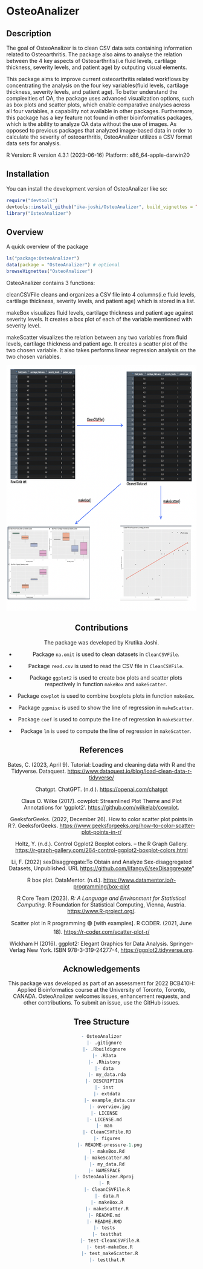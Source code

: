 
<!-- README.md is generated from README.Rmd. Please edit that file -->

# OsteoAnalizer

<!-- badges: start -->
<!-- badges: end -->

## Description
The goal of OsteoAnalizer is to clean CSV data sets containing information 
related to Osteoarthritis. The package also aims to analyse 
the relation between the 4 key aspects of Osteoarthritis(i.e fluid levels, 
cartilage thickness, severity levels, and patient age) by outputing visual elements. 

This package aims to improve current osteoarthritis related workflows by concentrating the analysis on the four key variables(fluid levels, cartilage thickness, severity levels, and patient age). To better understand the complexities of OA, the package uses advanced visualization options, such as box plots and scatter plots, which enable comparative analyses across all four variables, a capability not available in other packages. Furthermore, this package has a key feature not found in other bioinformatics packages, which is the ability to analyze OA data without the use of images. As opposed to previous packages that analyzed image-based data in order to calculate the severity of osteoarthritis, OsteoAnalizer utilizes a CSV format data sets for analysis. 

R Version: R version 4.3.1 (2023-06-16) Platform: x86_64-apple-darwin20

## Installation

You can install the development version of OsteoAnalizer like so:

``` r
require("devtools")
devtools::install_github("ika-joshi/OsteoAnalizer", build_vignettes = TRUE)
library("OsteoAnalizer")
```

## Overview

A quick overview of the package

``` r
ls("package:OsteoAnalizer")
data(package = "OsteoAnalizer") # optional
browseVignettes("OsteoAnalizer")
```

OsteoAnalizer contains 3 functions:

cleanCSVFile cleans and organizes a CSV file into 4 columns(i.e fluid
levels, cartilage thickness, severity levels, and patient age) which is
stored in a list.

makeBox visualizes fluid levels, cartilage thickness and patient age
against severity levels. It creates a box plot of each of the variable
mentioned with severity level.

makeScatter visualizes the relation between any two variables from fluid
levels, cartilage thickness and patient age. It creates a scatter plot
of the two chosen variable. It also takes performs linear regression
analysis on the two chosen variables.

<div style="text-align:center">

<img src="inst/extdata/Overview.jpg" alt="OverviewPlot" width="750" height="650"/>

## Contributions

The package was developed by Krutika Joshi.

- Package `na.omit` is used to clean datasets in `CleanCSVFile`.

- Package `read.csv` is used to read the CSV file in `CleanCSVFile`.

- Package `ggplot2` is used to create box plots and scatter plots
  respectively in function `makeBox` and `makeScatter`.

- Package `cowplot` is used to combine boxplots plots in function
  `makeBox`.

- Package `ggpmisc` is used to show the line of regression in
  `makeScatter`.

- Package `coef` is used to compute the line of regression in
  `makeScatter`.

- Package `lm` is used to compute the line of regression in
  `makeScatter`.

## References

Bates, C. (2023, April 9). Tutorial: Loading and cleaning data with R
and the Tidyverse. Dataquest.
<https://www.dataquest.io/blog/load-clean-data-r-tidyverse/>

Chatgpt. ChatGPT. (n.d.). <https://openai.com/chatgpt>

Claus O. Wilke (2017). cowplot: Streamlined Plot Theme and Plot
Annotations for ‘ggplot2’. <https://github.com/wilkelab/cowplot>.

GeeksforGeeks. (2022, December 26). How to color scatter plot points in
R ?. GeeksforGeeks.
<https://www.geeksforgeeks.org/how-to-color-scatter-plot-points-in-r/>

Holtz, Y. (n.d.). Control Ggplot2 Boxplot colors. – the R Graph Gallery.
<https://r-graph-gallery.com/264-control-ggplot2-boxplot-colors.html>

Li, F. (2022) sexDisaggregate:To Obtain and Analyze Sex-disaggregated
Datasets, Unpublished. URL
<https://github.com/lifangy6/sexDisaggregate>”

R box plot. DataMentor. (n.d.).
<https://www.datamentor.io/r-programming/box-plot>

R Core Team (2023). *R: A Language and Environment for Statistical
Computing*. R Foundation for Statistical Computing, Vienna, Austria.
<https://www.R-project.org/>.

Scatter plot in R programming 🟢 \[with examples\]. R CODER. (2021, June
18). <https://r-coder.com/scatter-plot-r/>

Wickham H (2016). ggplot2: Elegant Graphics for Data Analysis.
Springer-Verlag New York. ISBN 978-3-319-24277-4,
<https://ggplot2.tidyverse.org>.

## Acknowledgements

This package was developed as part of an assessment for 2022 BCB410H:
Applied Bioinformatics course at the University of Toronto, Toronto,
CANADA. OsteoAnalizer welcomes issues, enhancement requests, and other
contributions. To submit an issue, use the GitHub issues.

## Tree Structure

``` r
- OsteoAnalizer
  |- .gitignore
  |- .Rbuildignore
  |- .RData
  |- .Rhistory
  |- data
    |- my_data.rda
  |- DESCRIPTION
  |- inst
    |- extdata
      |- example_data.csv
      |- overview.jpg
  |- LICENSE
  |- LICENSE.md
  |- man
    |- CleanCSVFile.RD
    |- figures
      |- README-pressure-1.png
    |- makeBox.Rd
    |- makeScatter.Rd
    |- my_data.Rd
  |- NAMESPACE
  |- OsteoAnalizer.Rproj
  |- R
    |- CleanCSVFile.R
    |- data.R
    |- makeBox.R
    |- makeScatter.R
  |- README.md
  |- README.RMD
  |- tests
    |- testthat
      |- test-CleanCSVFile.R
      |- test-makeBox.R
      |- test_makeScatter.R
    |- testthat.R
```
